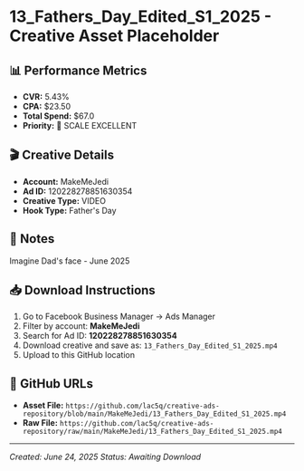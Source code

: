# 13_Fathers_Day_Edited_S1_2025 - Creative Asset Placeholder

## 📊 **Performance Metrics**
- **CVR:** 5.43%
- **CPA:** $23.50
- **Total Spend:** $67.0
- **Priority:** 🥈 SCALE EXCELLENT

## 🎬 **Creative Details**
- **Account:** MakeMeJedi
- **Ad ID:** 120228278851630354
- **Creative Type:** VIDEO
- **Hook Type:** Father's Day

## 📝 **Notes**
Imagine Dad's face - June 2025

## 📥 **Download Instructions**
1. Go to Facebook Business Manager → Ads Manager
2. Filter by account: **MakeMeJedi**
3. Search for Ad ID: **120228278851630354**
4. Download creative and save as: `13_Fathers_Day_Edited_S1_2025.mp4`
5. Upload to this GitHub location

## 🔗 **GitHub URLs**
- **Asset File:** `https://github.com/lac5q/creative-ads-repository/blob/main/MakeMeJedi/13_Fathers_Day_Edited_S1_2025.mp4`
- **Raw File:** `https://github.com/lac5q/creative-ads-repository/raw/main/MakeMeJedi/13_Fathers_Day_Edited_S1_2025.mp4`

---
*Created: June 24, 2025*
*Status: Awaiting Download*
